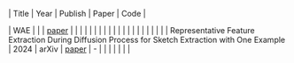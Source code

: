 | Title                                                                                             | Year | Publish | Paper                                       | Code |

| WAE                                                                                               |      |         | [paper](https://arxiv.org/abs/1711.01558)   |      |
|                                                                                                   |      |         |                                             |      |
|                                                                                                   |      |         |                                             |      |
|                                                                                                   |      |         |                                             |      |
| Representative Feature Extraction During Diffusion Process for Sketch Extraction with One Example | 2024 | arXiv   | [paper](https://arxiv.org/abs/2401.04362v1) | -    |
|                                                                                                   |      |         |                                             |      |

